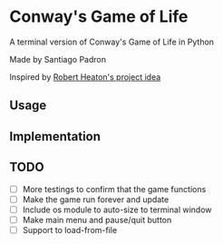 # Conway's Game of Life 
A terminal version of Conway's Game of Life in Python

Made by Santiago Padron

Inspired by [Robert Heaton's project idea](https://robertheaton.com/2018/07/20/project-2-game-of-life/)

## Usage



## Implementation


## TODO
- [ ] More testings to confirm that the game functions
- [ ] Make the game run forever and update
- [ ] Include os module to auto-size to terminal window
- [ ] Make main menu and pause/quit button
- [ ] Support to load-from-file
